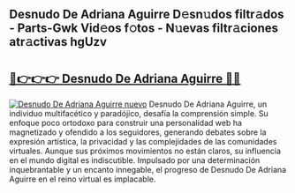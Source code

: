 ## Desnudo De Adriana Aguirre D𝚎sn𝚞dos filtr𝚊dos - Parts-Gwk Vid𝚎os f𝚘tos - N𝚞evas filtr𝚊ciones atr𝚊ctivas hgUzv

# <h2><a href="http://mbc5uv4.tromn.icu/?c=Desnudo+De+Adriana+Aguirre">🔗👉👉👉 Desnudo De Adriana Aguirre 🔗🔗</a></h2>

[![Desnudo De Adriana Aguirre nuevo](https://i.imgur.com/pEAQMta.gif)](http://mbc5uv4.tromn.icu/?c=Desnudo+De+Adriana+Aguirre)
Desnudo De Adriana Aguirre, un individuo multifacético y paradójico, desafía la comprensión simple. Su enfoque poco ortodoxo para construir una personalidad web ha magnetizado y ofendido a los seguidores, generando debates sobre la expresión artística, la privacidad y las complejidades de las comunidades virtuales. Aunque sus próximos movimientos no están claros, su influencia en el mundo digital es indiscutible. Impulsado por una determinación inquebrantable y un encanto innegable, el progreso de Desnudo De Adriana Aguirre en el reino virtual es implacable.
